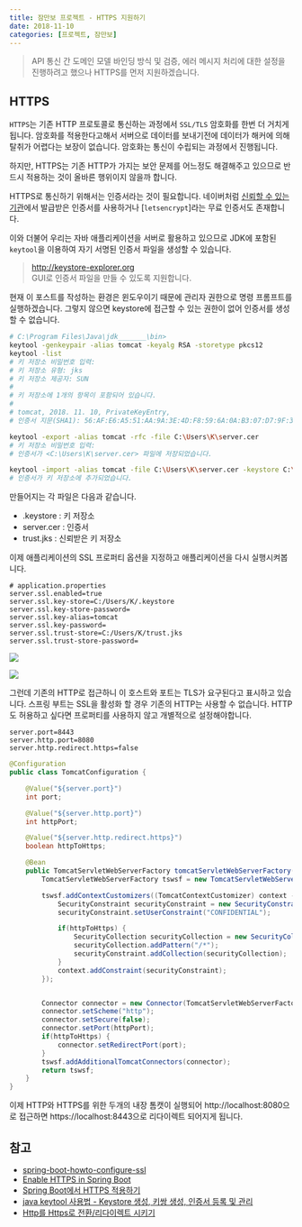```yaml
---
title: 잠만보 프로젝트 - HTTPS 지원하기
date: 2018-11-10
categories: [프로젝트, 잠만보]
---
```


> API 통신 간 도메인 모델 바인딩 방식 및 검증, 에러 메시지 처리에 대한 설정을 진행하려고 했으나 HTTPS를 먼저 지원하겠습니다.  

## HTTPS  
`HTTPS`는 기존 HTTP 프로토콜로 통신하는 과정에서 `SSL/TLS` 암호화를 한번 더 거치게 됩니다. 암호화를 적용한다고해서 서버으로 데이터를 보내기전에 데이터가 해커에 의해 탈취가 어렵다는 보장이 없습니다. 암호화는 통신이 수립되는 과정에서 진행됩니다.  

하지만, HTTPS는 기존 HTTP가 가지는 보안 문제를 어느정도 해결해주고 있으므로 반드시 적용하는 것이 올바른 행위이지 않을까 합니다.

HTTPS로 통신하기 위해서는 인증서라는 것이 필요합니다. 네이버처럼 [신뢰할 수 있는 기관](https://www.comodo.com/about/comodo-agreements.php)에서 발급받은 인증서를 사용하거나 [`letsencrypt`]라는 무료 인증서도 존재합니다.  

이와 더불어 우리는 자바 애플리케이션을 서버로 활용하고 있으므로 JDK에 포함된 `keytool`을 이용하여 자기 서명된 인증서 파일을 생성할 수 있습니다.  

> http://keystore-explorer.org  
> GUI로 인증서 파일을 만들 수 있도록 지원합니다.  

현재 이 포스트를 작성하는 환경은 윈도우이기 때문에 관리자 권한으로 명령 프롬프트를 실행하겠습니다. 그렇지 않으면 keystore에 접근할 수 있는 권한이 없어 인증서를 생성할 수 없습니다.  
```sh
# C:\Program Files\Java\jdk_______\bin>
keytool -genkeypair -alias tomcat -keyalg RSA -storetype pkcs12
keytool -list
# 키 저장소 비밀번호 입력:
# 키 저장소 유형: jks
# 키 저장소 제공자: SUN
#
# 키 저장소에 1개의 항목이 포함되어 있습니다.
#
# tomcat, 2018. 11. 10, PrivateKeyEntry,
# 인증서 지문(SHA1): 56:AF:E6:A5:51:AA:9A:3E:4D:F8:59:6A:0A:B3:07:D7:9F:3A:B2:3F

keytool -export -alias tomcat -rfc -file C:\Users\K\server.cer
# 키 저장소 비밀번호 입력:
# 인증서가 <C:\Users\K\server.cer> 파일에 저장되었습니다.

keytool -import -alias tomcat -file C:\Users\K\server.cer -keystore C:\Users\K\trust.jks
# 인증서가 키 저장소에 추가되었습니다.
```

만들어지는 각 파일은 다음과 같습니다.
 - .keystore : 키 저장소  
 - server.cer : 인증서
 - trust.jks : 신뢰받은 키 저장소

이제 애플리케이션의 SSL 프로퍼티 옵션을 지정하고 애플리케이션을 다시 실행시켜봅니다.  
```properties
# application.properties
server.ssl.enabled=true
server.ssl.key-store=C:/Users/K/.keystore
server.ssl.key-store-password=
server.ssl.key-alias=tomcat
server.ssl.key-password=
server.ssl.trust-store=C:/Users/K/trust.jks
server.ssl.trust-store-password=
```

![](/images/spring/spring-boot-keystore.png)  

![](/images/spring/spring-boot-https-nohttp.png)  

그런데 기존의 HTTP로 접근하니 이 호스트와 포트는 TLS가 요구된다고 표시하고 있습니다. 스프링 부트는 SSL을 활성화 할 경우 기존의 HTTP는 사용할 수 없습니다. HTTP도 허용하고 싶다면 프로퍼티를 사용하지 않고 개별적으로 설정해야합니다.  

```properties
server.port=8443
server.http.port=8080
server.http.redirect.https=false
```  

```java
@Configuration
public class TomcatConfiguration {

    @Value("${server.port}")
    int port;

    @Value("${server.http.port}")
    int httpPort;

    @Value("${server.http.redirect.https}")
    boolean httpToHttps;

    @Bean
    public TomcatServletWebServerFactory tomcatServletWebServerFactory() {
        TomcatServletWebServerFactory tswsf = new TomcatServletWebServerFactory();

        tswsf.addContextCustomizers((TomcatContextCustomizer) context -> {
            SecurityConstraint securityConstraint = new SecurityConstraint();
            securityConstraint.setUserConstraint("CONFIDENTIAL");

            if(httpToHttps) {
                SecurityCollection securityCollection = new SecurityCollection();
                securityCollection.addPattern("/*");
                securityConstraint.addCollection(securityCollection);
            }
            context.addConstraint(securityConstraint);
        });


        Connector connector = new Connector(TomcatServletWebServerFactory.DEFAULT_PROTOCOL);
        connector.setScheme("http");
        connector.setSecure(false);
        connector.setPort(httpPort);
        if(httpToHttps) {
            connector.setRedirectPort(port);
        }
        tswsf.addAdditionalTomcatConnectors(connector);
        return tswsf;
    }
}
```

이제 HTTP와 HTTPS를 위한 두개의 내장 톰캣이 실행되어 http://localhost:8080으로 접근하면 https://localhost:8443으로 리다이렉트 되어지게 됩니다.  



## 참고  
- [spring-boot-howto-configure-ssl](https://docs.spring.io/spring-boot/docs/current-SNAPSHOT/reference/htmlsingle/#howto-configure-ssl)  
- [Enable HTTPS in Spring Boot](https://www.drissamri.be/blog/java/enable-https-in-spring-boot/)  
- [Spring Boot에서 HTTPS 적용하기](https://elfinlas.github.io/2017/11/29/springboot-https/)  
- [java keytool 사용법 - Keystore 생성, 키쌍 생성, 인증서 등록 및 관리](https://www.lesstif.com/pages/viewpage.action?pageId=20775436)  
- [Http를 Https로 전환/리다이렉트 시키기](http://annajinee.tistory.com/25)

